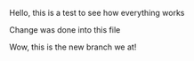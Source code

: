 Hello, this is a test to see how everything works

Change was done into this file

Wow, this is the new branch we at!
